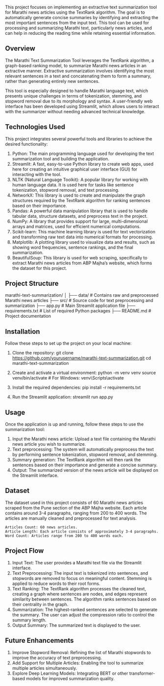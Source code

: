 This project focuses on implementing an extractive text summarization tool for Marathi news articles using the TextRank algorithm. The goal is to automatically generate concise summaries by identifying and extracting the most important sentences from the input text. This tool can be used for processing and summarizing Marathi text, particularly news articles, and can help in reducing the reading time while retaining essential information.

## Overview

The Marathi Text Summarization Tool leverages the TextRank algorithm, a graph-based ranking model, to summarize Marathi news articles in an extractive manner. Extractive summarization involves identifying the most relevant sentences in a text and concatenating them to form a summary, rather than generating entirely new sentences.

This tool is especially designed to handle Marathi language text, which presents unique challenges in terms of tokenization, stemming, and stopword removal due to its morphology and syntax. A user-friendly web interface has been developed using Streamlit, which allows users to interact with the summarizer without needing advanced technical knowledge.

## Technologies Used

This project integrates several powerful tools and libraries to achieve the desired functionality:

1. Python: The main programming language used for developing the text summarization tool and building the application.
2. Streamlit: A fast, easy-to-use Python library to create web apps, used here for creating an intuitive graphical user interface (GUI) for interacting with the tool.
3. NLTK (Natural Language Toolkit): A popular library for working with human language data. It is used here for tasks like sentence tokenization, stopword removal, and text processing.
4. NetworkX: This library is used to create and manipulate the graph structures required by the TextRank algorithm for ranking sentences based on their importance.
5. Pandas: A powerful data manipulation library that is used to handle tabular data, structure datasets, and preprocess text in the project.
6. NumPy: A library that provides support for large, multi-dimensional arrays and matrices, used for efficient numerical computations.
7. Scikit-learn: This machine learning library is used for text vectorization and transforming raw text data into numerical formats for processing.
8. Matplotlib: A plotting library used to visualize data and results, such as showing word frequencies, sentence rankings, and the final summarization.
9. BeautifulSoup: This library is used for web scraping, specifically to extract Marathi news articles from ABP Majha’s website, which forms the dataset for this project.

## Project Structure

marathi-text-summarization/
│
├── data/               # Contains raw and preprocessed Marathi news articles
├── src/                # Source code for text preprocessing and summarization
├── app.py              # Main Streamlit application file
├── requirements.txt    # List of required Python packages
├── README.md           # Project documentation


## Installation

Follow these steps to set up the project on your local machine:
1. Clone the repository:
    git clone https://github.com/yourusername/marathi-text-summarization.git
    cd marathi-text-summarization

2. Create and activate a virtual environment:
    python -m venv venv
    source venv/bin/activate  # For Windows: venv\Scripts\activate

3. Install the required dependencies:
    pip install -r requirements.txt

4. Run the Streamlit application:
    streamlit run app.py


## Usage

Once the application is up and running, follow these steps to use the summarization tool:

1. Input the Marathi news article: Upload a text file containing the Marathi news article you wish to summarize.
2. Text preprocessing: The system will automatically preprocess the text by performing sentence tokenization, stopword removal, and stemming.
3. Summary generation: The TextRank algorithm will then rank the sentences based on their importance and generate a concise summary.
4. Output: The summarized version of the news article will be displayed on the Streamlit interface.

## Dataset

The dataset used in this project consists of 60 Marathi news articles scraped from the Pune section of the ABP Majha website. Each article contains around 3-4 paragraphs, ranging from 200 to 400 words. The articles are manually cleaned and preprocessed for text analysis.

    Articles Count: 60 news articles.
    Article Length: Each article consists of approximately 3-4 paragraphs.
    Word Count: Articles range from 200 to 400 words each.

## Project Flow

1. Input Text: The user provides a Marathi text file via the Streamlit interface.
2. Text Preprocessing: The input text is tokenized into sentences, and stopwords are removed to focus on    meaningful content. Stemming is applied to reduce words to their root forms.
3. Text Ranking: The TextRank algorithm processes the cleaned text, creating a graph where sentences are nodes, and edges represent similarity between sentences. The algorithm ranks sentences based on their centrality in the graph.
4. Summarization: The highest-ranked sentences are selected to generate the summary. The user can adjust the compression ratio to control the summary length.
5. Output Summary: The summarized text is displayed to the user.

## Future Enhancements

1. Improve Stopword Removal: Refining the list of Marathi stopwords to improve the accuracy of text preprocessing.
2. Add Support for Multiple Articles: Enabling the tool to summarize multiple articles simultaneously.
3. Explore Deep Learning Models: Integrating BERT or other transformer-based models for improved summarization quality.